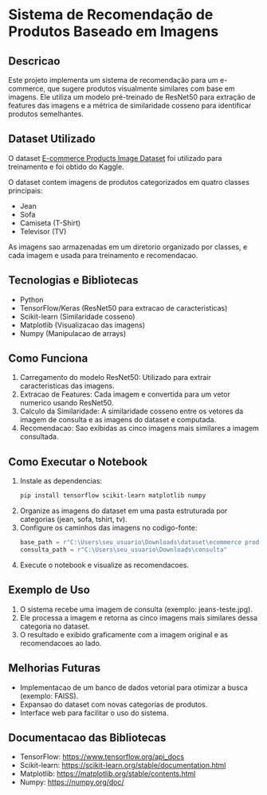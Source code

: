 # Sistema de Recomendação de Produtos Baseado em Imagens

## Descricao
Este projeto implementa um sistema de recomendação para um e-commerce, que sugere produtos visualmente similares com base em imagens. Ele utiliza um modelo pré-treinado de ResNet50 para extração de features das imagens e a métrica de similaridade cosseno para identificar produtos semelhantes.

## Dataset Utilizado
O dataset [E-commerce Products Image Dataset](https://www.kaggle.com/datasets/sunnykusawa/ecommerce-products-image-dataset) foi utilizado para treinamento e foi obtido do Kaggle.


O dataset contem imagens de produtos categorizados em quatro classes principais:
- Jean
- Sofa
- Camiseta (T-Shirt)
- Televisor (TV)

As imagens sao armazenadas em um diretorio organizado por classes, e cada imagem e usada para treinamento e recomendacao.

## Tecnologias e Bibliotecas
- Python
- TensorFlow/Keras (ResNet50 para extracao de caracteristicas)
- Scikit-learn (Similaridade cosseno)
- Matplotlib (Visualizacao das imagens)
- Numpy (Manipulacao de arrays)

## Como Funciona
1. Carregamento do modelo ResNet50: Utilizado para extrair caracteristicas das imagens.
2. Extracao de Features: Cada imagem e convertida para um vetor numerico usando ResNet50.
3. Calculo da Similaridade: A similaridade cosseno entre os vetores da imagem de consulta e as imagens do dataset e computada.
4. Recomendacao: Sao exibidas as cinco imagens mais similares a imagem consultada.

## Como Executar o Notebook
1. Instale as dependencias:
   ```bash
   pip install tensorflow scikit-learn matplotlib numpy
   ```
2. Organize as imagens do dataset em uma pasta estruturada por categorias (jean, sofa, tshirt, tv).
3. Configure os caminhos das imagens no codigo-fonte:
   ```python
   base_path = r"C:\Users\seu_usuario\Downloads\dataset\ecommerce products"
   consulta_path = r"C:\Users\seu_usuario\Downloads\consulta"
   ```
4. Execute o notebook e visualize as recomendacoes.

## Exemplo de Uso
1. O sistema recebe uma imagem de consulta (exemplo: jeans-teste.jpg).
2. Ele processa a imagem e retorna as cinco imagens mais similares dessa categoria no dataset.
3. O resultado e exibido graficamente com a imagem original e as recomendacoes ao lado.

## Melhorias Futuras
- Implementacao de um banco de dados vetorial para otimizar a busca (exemplo: FAISS).
- Expansao do dataset com novas categorias de produtos.
- Interface web para facilitar o uso do sistema.

## Documentacao das Bibliotecas
- TensorFlow: https://www.tensorflow.org/api_docs
- Scikit-learn: https://scikit-learn.org/stable/documentation.html
- Matplotlib: https://matplotlib.org/stable/contents.html
- Numpy: https://numpy.org/doc/
